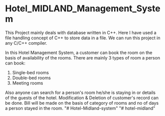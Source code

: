 # Hotel_MIDLAND_Management_System

This Project mainly deals with database written in C++. Here I have used a file handling concept of C++ to store data in a file.
We can run this project in any C/C++ compiler.

In this Hotel Management System, a customer can book the room on the basis of availability of the rooms.
There are mainly 3 types of room a person can book:
1. Single-bed rooms
2. Double-bed rooms
3. Meeting rooms

Also anyone can search for a person's room he/she is staying in or details of the guests of the hotel.
Modification & Deletion of customer's record can be done. Bill will be made on the basis of category of rooms and no of days
a person stayed in the room.
"# Hotel-Midland-system" 
"# hotel-midland" 
